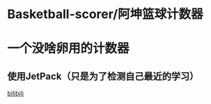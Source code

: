 # Basketball-scorer/阿坤篮球计数器
一个没啥卵用的计数器
========
使用JetPack（只是为了检测自己最近的学习）
-----
[bilibili](https://www.bilibili.com/video/av54783582?t=1743)
